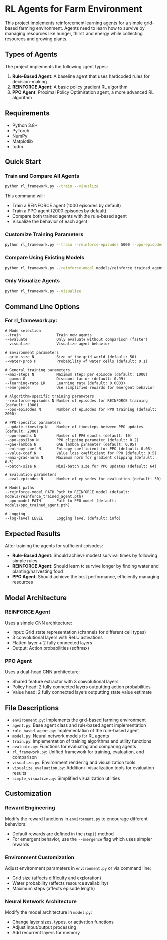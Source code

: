 # RL Agents for Farm Environment

This project implements reinforcement learning agents for a simple grid-based farming environment. Agents need to learn how to survive by managing resources like hunger, thirst, and energy while collecting resources and growing plants.

## Types of Agents

The project implements the following agent types:

1. **Rule-Based Agent**: A baseline agent that uses hardcoded rules for decision-making
2. **REINFORCE Agent**: A basic policy gradient RL algorithm
3. **PPO Agent**: Proximal Policy Optimization agent, a more advanced RL algorithm

## Requirements

- Python 3.8+
- PyTorch
- NumPy
- Matplotlib
- tqdm

## Quick Start

### Train and Compare All Agents

```bash
python rl_framework.py --train --visualize
```

This command will:
- Train a REINFORCE agent (1000 episodes by default)
- Train a PPO agent (2000 episodes by default)
- Compare both trained agents with the rule-based agent
- Visualize the behavior of each agent

### Customize Training Parameters

```bash
python rl_framework.py --train --reinforce-episodes 5000 --ppo-episodes 3000 --grid-size 50
```

### Compare Using Existing Models

```bash
python rl_framework.py --reinforce-model models/reinforce_trained_agent.pth --ppo-model models/ppo_trained_agent.pth
```

### Only Visualize Agents

```bash
python rl_framework.py --visualize
```

## Command Line Options

### For rl_framework.py:

```
# Mode selection
--train                Train new agents
--evaluate             Only evaluate without comparison (faster)
--visualize            Visualize agent behavior

# Environment parameters
--grid-size N          Size of the grid world (default: 50)
--water-prob P         Probability of water cells (default: 0.1)

# General training parameters
--max-steps N          Maximum steps per episode (default: 1000)
--gamma G              Discount factor (default: 0.99)
--learning-rate LR     Learning rate (default: 0.0003)
--emergence            Use simplified rewards for emergent behavior

# Algorithm-specific training parameters
--reinforce-episodes N Number of episodes for REINFORCE training (default: 1000)
--ppo-episodes N       Number of episodes for PPO training (default: 2000)

# PPO-specific parameters
--update-timestep N    Number of timesteps between PPO updates (default: 2000)
--ppo-epochs N         Number of PPO epochs (default: 10)
--ppo-epsilon N        PPO clipping parameter (default: 0.2)
--gae-lambda N         GAE lambda parameter (default: 0.95)
--entropy-coef N       Entropy coefficient for PPO (default: 0.05)
--value-coef N         Value loss coefficient for PPO (default: 0.5)
--max-grad-norm N      Maximum norm for gradient clipping (default: 0.5)
--batch-size N         Mini-batch size for PPO updates (default: 64)

# Evaluation parameters
--eval-episodes N      Number of episodes for evaluation (default: 50)

# Model paths
--reinforce-model PATH Path to REINFORCE model (default: models/reinforce_trained_agent.pth)
--ppo-model PATH       Path to PPO model (default: models/ppo_trained_agent.pth)

# Logging
--log-level LEVEL      Logging level (default: info)
```

## Expected Results

After training the agents for sufficient episodes:

- **Rule-Based Agent**: Should achieve modest survival times by following simple rules
- **REINFORCE Agent**: Should learn to survive longer by finding water and planting/harvesting food
- **PPO Agent**: Should achieve the best performance, efficiently managing resources

## Model Architecture

### REINFORCE Agent

Uses a simple CNN architecture:
- Input: Grid state representation (channels for different cell types)
- 3 convolutional layers with ReLU activations
- Flatten layer + 2 fully connected layers
- Output: Action probabilities (softmax)

### PPO Agent

Uses a dual-head CNN architecture:
- Shared feature extractor with 3 convolutional layers
- Policy head: 2 fully connected layers outputting action probabilities
- Value head: 2 fully connected layers outputting state value estimate

## File Descriptions

- `environment.py`: Implements the grid-based farming environment
- `agent.py`: Base agent class and rule-based agent implementation
- `rule_based_agent.py`: Implementation of the rule-based agent
- `model.py`: Neural network models for RL agents
- `train.py`: Implementation of training algorithms and utility functions
- `evaluate.py`: Functions for evaluating and comparing agents
- `rl_framework.py`: Unified framework for training, evaluation, and comparison
- `visualize.py`: Environment rendering and visualization tools
- `visualize_evaluation.py`: Additional visualization tools for evaluation results
- `simple_visualize.py`: Simplified visualization utilities

## Customization

### Reward Engineering

Modify the reward functions in `environment.py` to encourage different behaviors:

- Default rewards are defined in the `step()` method
- For emergent behavior, use the `--emergence` flag which uses simpler rewards

### Environment Customization

Adjust environment parameters in `environment.py` or via command line:

- Grid size (affects difficulty and exploration)
- Water probability (affects resource availability)
- Maximum steps (affects episode length)

### Neural Network Architecture

Modify the model architecture in `model.py`:

- Change layer sizes, types, or activation functions
- Adjust input/output processing
- Add recurrent layers for memory 